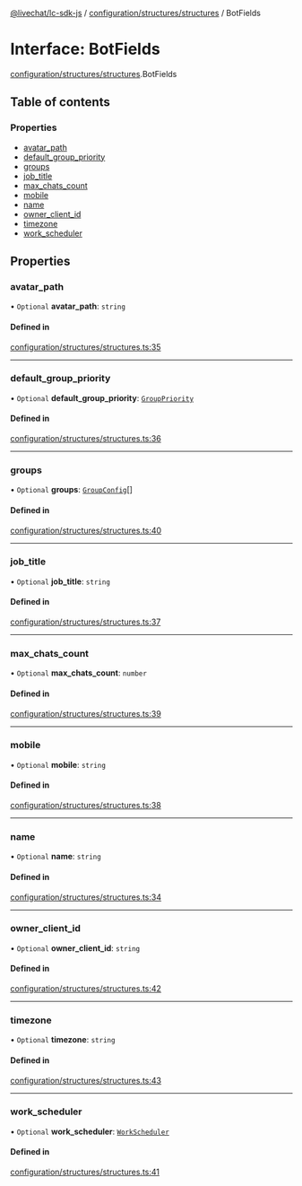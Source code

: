 [@livechat/lc-sdk-js](../README.md) / [configuration/structures/structures](../modules/configuration_structures_structures.md) / BotFields

# Interface: BotFields

[configuration/structures/structures](../modules/configuration_structures_structures.md).BotFields

## Table of contents

### Properties

- [avatar\_path](configuration_structures_structures.BotFields.md#avatar_path)
- [default\_group\_priority](configuration_structures_structures.BotFields.md#default_group_priority)
- [groups](configuration_structures_structures.BotFields.md#groups)
- [job\_title](configuration_structures_structures.BotFields.md#job_title)
- [max\_chats\_count](configuration_structures_structures.BotFields.md#max_chats_count)
- [mobile](configuration_structures_structures.BotFields.md#mobile)
- [name](configuration_structures_structures.BotFields.md#name)
- [owner\_client\_id](configuration_structures_structures.BotFields.md#owner_client_id)
- [timezone](configuration_structures_structures.BotFields.md#timezone)
- [work\_scheduler](configuration_structures_structures.BotFields.md#work_scheduler)

## Properties

### avatar\_path

• `Optional` **avatar\_path**: `string`

#### Defined in

[configuration/structures/structures.ts:35](https://github.com/livechat/lc-sdk-js/blob/125a327/src/configuration/structures/structures.ts#L35)

___

### default\_group\_priority

• `Optional` **default\_group\_priority**: [`GroupPriority`](../enums/configuration_structures_structures.GroupPriority.md)

#### Defined in

[configuration/structures/structures.ts:36](https://github.com/livechat/lc-sdk-js/blob/125a327/src/configuration/structures/structures.ts#L36)

___

### groups

• `Optional` **groups**: [`GroupConfig`](configuration_structures_structures.GroupConfig.md)[]

#### Defined in

[configuration/structures/structures.ts:40](https://github.com/livechat/lc-sdk-js/blob/125a327/src/configuration/structures/structures.ts#L40)

___

### job\_title

• `Optional` **job\_title**: `string`

#### Defined in

[configuration/structures/structures.ts:37](https://github.com/livechat/lc-sdk-js/blob/125a327/src/configuration/structures/structures.ts#L37)

___

### max\_chats\_count

• `Optional` **max\_chats\_count**: `number`

#### Defined in

[configuration/structures/structures.ts:39](https://github.com/livechat/lc-sdk-js/blob/125a327/src/configuration/structures/structures.ts#L39)

___

### mobile

• `Optional` **mobile**: `string`

#### Defined in

[configuration/structures/structures.ts:38](https://github.com/livechat/lc-sdk-js/blob/125a327/src/configuration/structures/structures.ts#L38)

___

### name

• `Optional` **name**: `string`

#### Defined in

[configuration/structures/structures.ts:34](https://github.com/livechat/lc-sdk-js/blob/125a327/src/configuration/structures/structures.ts#L34)

___

### owner\_client\_id

• `Optional` **owner\_client\_id**: `string`

#### Defined in

[configuration/structures/structures.ts:42](https://github.com/livechat/lc-sdk-js/blob/125a327/src/configuration/structures/structures.ts#L42)

___

### timezone

• `Optional` **timezone**: `string`

#### Defined in

[configuration/structures/structures.ts:43](https://github.com/livechat/lc-sdk-js/blob/125a327/src/configuration/structures/structures.ts#L43)

___

### work\_scheduler

• `Optional` **work\_scheduler**: [`WorkScheduler`](configuration_structures_structures.WorkScheduler.md)

#### Defined in

[configuration/structures/structures.ts:41](https://github.com/livechat/lc-sdk-js/blob/125a327/src/configuration/structures/structures.ts#L41)

